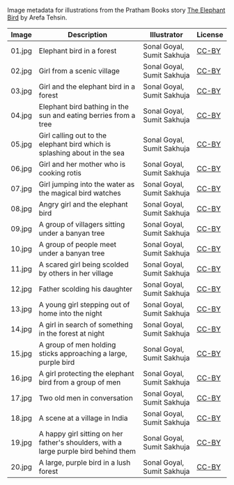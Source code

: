 Image metadata for illustrations from the Pratham Books story [The Elephant Bird](https://storyweaver.org.in/stories/1101-the-elephant-bird) by Arefa Tehsin.

Image | Description | Illustrator | License
----- | ----------- | ----------- | -------
01.jpg | Elephant bird in a forest | Sonal Goyal, Sumit Sakhuja | [CC-BY](https://creativecommons.org/licenses/by/4.0/)
02.jpg | Girl from a scenic village | Sonal Goyal, Sumit Sakhuja | [CC-BY](https://creativecommons.org/licenses/by/4.0/)
03.jpg | Girl and the elephant bird in a forest | Sonal Goyal, Sumit Sakhuja | [CC-BY](https://creativecommons.org/licenses/by/4.0/)
04.jpg | Elephant bird bathing in the sun and eating berries from a tree | Sonal Goyal, Sumit Sakhuja | [CC-BY](https://creativecommons.org/licenses/by/4.0/)
05.jpg | Girl calling out to the elephant bird which is splashing about in the sea | Sonal Goyal, Sumit Sakhuja | [CC-BY](https://creativecommons.org/licenses/by/4.0/)
06.jpg | Girl and her mother who is cooking rotis | Sonal Goyal, Sumit Sakhuja | [CC-BY](https://creativecommons.org/licenses/by/4.0/)
07.jpg | Girl jumping into the water as the magical bird watches | Sonal Goyal, Sumit Sakhuja | [CC-BY](https://creativecommons.org/licenses/by/4.0/)
08.jpg | Angry girl and the elephant bird | Sonal Goyal, Sumit Sakhuja | [CC-BY](https://creativecommons.org/licenses/by/4.0/)
09.jpg | A group of villagers sitting under a banyan tree | Sonal Goyal, Sumit Sakhuja | [CC-BY](https://creativecommons.org/licenses/by/4.0/)
10.jpg | A group of people meet under a banyan tree | Sonal Goyal, Sumit Sakhuja | [CC-BY](https://creativecommons.org/licenses/by/4.0/)
11.jpg | A scared girl being scolded by others in her village | Sonal Goyal, Sumit Sakhuja | [CC-BY](https://creativecommons.org/licenses/by/4.0/)
12.jpg | Father scolding his daughter | Sonal Goyal, Sumit Sakhuja | [CC-BY](https://creativecommons.org/licenses/by/4.0/)
13.jpg | A young girl stepping out of home into the night | Sonal Goyal, Sumit Sakhuja | [CC-BY](https://creativecommons.org/licenses/by/4.0/)
14.jpg | A girl in search of something in the forest at night | Sonal Goyal, Sumit Sakhuja | [CC-BY](https://creativecommons.org/licenses/by/4.0/)
15.jpg | A group of men holding sticks approaching a large, purple bird | Sonal Goyal, Sumit Sakhuja | [CC-BY](https://creativecommons.org/licenses/by/4.0/)
16.jpg | A girl protecting the elephant bird from a group of men | Sonal Goyal, Sumit Sakhuja | [CC-BY](https://creativecommons.org/licenses/by/4.0/)
17.jpg | Two old men in conversation | Sonal Goyal, Sumit Sakhuja | [CC-BY](https://creativecommons.org/licenses/by/4.0/)
18.jpg | A scene at a village in India | Sonal Goyal, Sumit Sakhuja | [CC-BY](https://creativecommons.org/licenses/by/4.0/)
19.jpg | A happy girl sitting on her father's shoulders, with a large purple bird behind them | Sonal Goyal, Sumit Sakhuja | [CC-BY](https://creativecommons.org/licenses/by/4.0/)
20.jpg | A large, purple bird in a lush forest | Sonal Goyal, Sumit Sakhuja | [CC-BY](https://creativecommons.org/licenses/by/4.0/)
